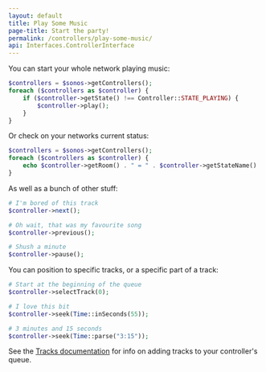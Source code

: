 ```yaml
---
layout: default
title: Play Some Music
page-title: Start the party!
permalink: /controllers/play-some-music/
api: Interfaces.ControllerInterface
---
```



You can start your whole network playing music:

```php
$controllers = $sonos->getControllers();
foreach ($controllers as $controller) {
    if ($controller->getState() !== Controller::STATE_PLAYING) {
        $controller->play();
    }
}
```


Or check on your networks current status:

```php
$controllers = $sonos->getControllers();
foreach ($controllers as $controller) {
    echo $controller->getRoom() . " = " . $controller->getStateName() . "\n";
}
```


As well as a bunch of other stuff:

```php
# I'm bored of this track
$controller->next();

# Oh wait, that was my favourite song
$controller->previous();

# Shush a minute
$controller->pause();
```


You can position to specific tracks, or a specific part of a track:

```php
# Start at the beginning of the queue
$controller->selectTrack(0);

# I love this bit
$controller->seek(Time::inSeconds(55));

# 3 minutes and 15 seconds
$controller->seek(Time::parse("3:15"));
```

See the <a href='../../usage/tracks/'>Tracks documentation</a> for info on adding tracks to your controller's queue.

